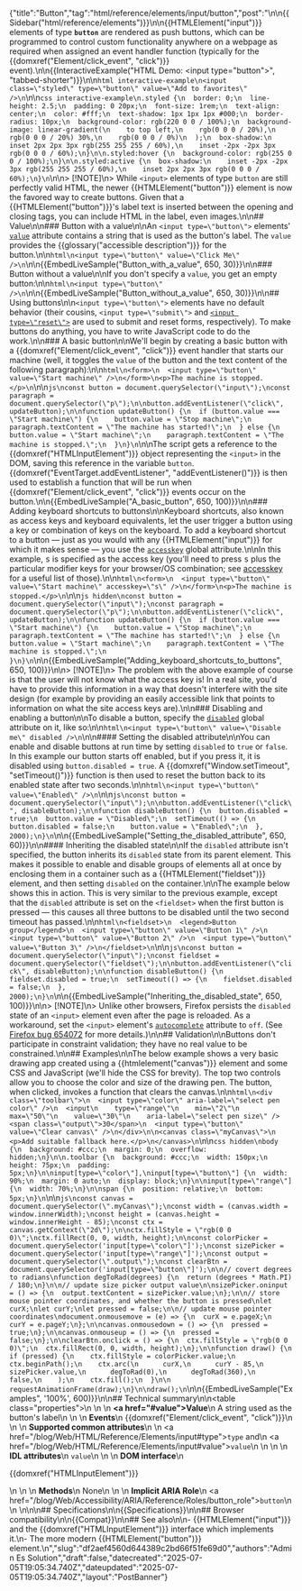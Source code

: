 {"title":"Button","tag":"html/reference/elements/input/button","post":"\n\n{{Sidebar(\"html/reference/elements\")}}\n\n{{HTMLElement(\"input\")}} elements of type **`button`** are rendered as push buttons, which can be programmed to control custom functionality anywhere on a webpage as required when assigned an event handler function (typically for the {{domxref(\"Element/click_event\", \"click\")}} event).\n\n{{InteractiveExample(\"HTML Demo: &lt;input type=&quot;button&quot;&gt;\", \"tabbed-shorter\")}}\n\n```html interactive-example\n<input class=\"styled\" type=\"button\" value=\"Add to favorites\" />\n```\n\n```css interactive-example\n.styled {\n  border: 0;\n  line-height: 2.5;\n  padding: 0 20px;\n  font-size: 1rem;\n  text-align: center;\n  color: #fff;\n  text-shadow: 1px 1px 1px #000;\n  border-radius: 10px;\n  background-color: rgb(220 0 0 / 100%);\n  background-image: linear-gradient(\n    to top left,\n    rgb(0 0 0 / 20%),\n    rgb(0 0 0 / 20%) 30%,\n    rgb(0 0 0 / 0%)\n  );\n  box-shadow:\n    inset 2px 2px 3px rgb(255 255 255 / 60%),\n    inset -2px -2px 3px rgb(0 0 0 / 60%);\n}\n\n.styled:hover {\n  background-color: rgb(255 0 0 / 100%);\n}\n\n.styled:active {\n  box-shadow:\n    inset -2px -2px 3px rgb(255 255 255 / 60%),\n    inset 2px 2px 3px rgb(0 0 0 / 60%);\n}\n```\n\n> [!NOTE]\n> While `<input>` elements of type `button` are still perfectly valid HTML, the newer {{HTMLElement(\"button\")}} element is now the favored way to create buttons. Given that a {{HTMLElement(\"button\")}}'s label text is inserted between the opening and closing tags, you can include HTML in the label, even images.\n\n## Value\n\n### Button with a value\n\nAn `<input type=\"button\">` elements' [`value`](/blog/Web/HTML/Reference/Elements/input#value) attribute contains a string that is used as the button's label. The `value` provides the {{glossary(\"accessible description\")}} for the button.\n\n```html\n<input type=\"button\" value=\"Click Me\" />\n```\n\n{{EmbedLiveSample(\"Button_with_a_value\", 650, 30)}}\n\n### Button without a value\n\nIf you don't specify a `value`, you get an empty button:\n\n```html\n<input type=\"button\" />\n```\n\n{{EmbedLiveSample(\"Button_without_a_value\", 650, 30)}}\n\n## Using buttons\n\n`<input type=\"button\">` elements have no default behavior (their cousins, `<input type=\"submit\">` and [`<input type=\"reset\">`](/blog/Web/HTML/Reference/Elements/input/reset) are used to submit and reset forms, respectively). To make buttons do anything, you have to write JavaScript code to do the work.\n\n### A basic button\n\nWe'll begin by creating a basic button with a {{domxref(\"Element/click_event\", \"click\")}} event handler that starts our machine (well, it toggles the `value` of the button and the text content of the following paragraph):\n\n```html\n<form>\n  <input type=\"button\" value=\"Start machine\" />\n</form>\n<p>The machine is stopped.</p>\n```\n\n```js\nconst button = document.querySelector(\"input\");\nconst paragraph = document.querySelector(\"p\");\n\nbutton.addEventListener(\"click\", updateButton);\n\nfunction updateButton() {\n  if (button.value === \"Start machine\") {\n    button.value = \"Stop machine\";\n    paragraph.textContent = \"The machine has started!\";\n  } else {\n    button.value = \"Start machine\";\n    paragraph.textContent = \"The machine is stopped.\";\n  }\n}\n```\n\nThe script gets a reference to the {{domxref(\"HTMLInputElement\")}} object representing the `<input>` in the DOM, saving this reference in the variable `button`. {{domxref(\"EventTarget.addEventListener\", \"addEventListener()\")}} is then used to establish a function that will be run when {{domxref(\"Element/click_event\", \"click\")}} events occur on the button.\n\n{{EmbedLiveSample(\"A_basic_button\", 650, 100)}}\n\n### Adding keyboard shortcuts to buttons\n\nKeyboard shortcuts, also known as access keys and keyboard equivalents, let the user trigger a button using a key or combination of keys on the keyboard. To add a keyboard shortcut to a button — just as you would with any {{HTMLElement(\"input\")}} for which it makes sense — you use the [`accesskey`](/blog/Web/HTML/Reference/Global_attributes/accesskey) global attribute.\n\nIn this example, <kbd>s</kbd> is specified as the access key (you'll need to press <kbd>s</kbd> plus the particular modifier keys for your browser/OS combination; see [accesskey](/blog/Web/HTML/Reference/Global_attributes/accesskey) for a useful list of those).\n\n```html\n<form>\n  <input type=\"button\" value=\"Start machine\" accesskey=\"s\" />\n</form>\n<p>The machine is stopped.</p>\n```\n\n```js hidden\nconst button = document.querySelector(\"input\");\nconst paragraph = document.querySelector(\"p\");\n\nbutton.addEventListener(\"click\", updateButton);\n\nfunction updateButton() {\n  if (button.value === \"Start machine\") {\n    button.value = \"Stop machine\";\n    paragraph.textContent = \"The machine has started!\";\n  } else {\n    button.value = \"Start machine\";\n    paragraph.textContent = \"The machine is stopped.\";\n  }\n}\n```\n\n{{EmbedLiveSample(\"Adding_keyboard_shortcuts_to_buttons\", 650, 100)}}\n\n> [!NOTE]\n> The problem with the above example of course is that the user will not know what the access key is! In a real site, you'd have to provide this information in a way that doesn't interfere with the site design (for example by providing an easily accessible link that points to information on what the site access keys are).\n\n### Disabling and enabling a button\n\nTo disable a button, specify the [`disabled`](/blog/Web/HTML/Reference/Attributes/disabled) global attribute on it, like so:\n\n```html\n<input type=\"button\" value=\"Disable me\" disabled />\n```\n\n#### Setting the disabled attribute\n\nYou can enable and disable buttons at run time by setting `disabled` to `true` or `false`. In this example our button starts off enabled, but if you press it, it is disabled using `button.disabled = true`. A {{domxref(\"Window.setTimeout\", \"setTimeout()\")}} function is then used to reset the button back to its enabled state after two seconds.\n\n```html\n<input type=\"button\" value=\"Enabled\" />\n```\n\n```js\nconst button = document.querySelector(\"input\");\n\nbutton.addEventListener(\"click\", disableButton);\n\nfunction disableButton() {\n  button.disabled = true;\n  button.value = \"Disabled\";\n  setTimeout(() => {\n    button.disabled = false;\n    button.value = \"Enabled\";\n  }, 2000);\n}\n```\n\n{{EmbedLiveSample(\"Setting_the_disabled_attribute\", 650, 60)}}\n\n#### Inheriting the disabled state\n\nIf the `disabled` attribute isn't specified, the button inherits its `disabled` state from its parent element. This makes it possible to enable and disable groups of elements all at once by enclosing them in a container such as a {{HTMLElement(\"fieldset\")}} element, and then setting `disabled` on the container.\n\nThe example below shows this in action. This is very similar to the previous example, except that the `disabled` attribute is set on the `<fieldset>` when the first button is pressed — this causes all three buttons to be disabled until the two second timeout has passed.\n\n```html\n<fieldset>\n  <legend>Button group</legend>\n  <input type=\"button\" value=\"Button 1\" />\n  <input type=\"button\" value=\"Button 2\" />\n  <input type=\"button\" value=\"Button 3\" />\n</fieldset>\n```\n\n```js\nconst button = document.querySelector(\"input\");\nconst fieldset = document.querySelector(\"fieldset\");\n\nbutton.addEventListener(\"click\", disableButton);\n\nfunction disableButton() {\n  fieldset.disabled = true;\n  setTimeout(() => {\n    fieldset.disabled = false;\n  }, 2000);\n}\n```\n\n{{EmbedLiveSample(\"Inheriting_the_disabled_state\", 650, 100)}}\n\n> [!NOTE]\n> Unlike other browsers, Firefox persists the `disabled` state of an `<input>` element even after the page is reloaded. As a workaround, set the `<input>` element's [`autocomplete`](/blog/Web/HTML/Reference/Elements/input#autocomplete) attribute to `off`. (See [Firefox bug 654072](https://bugzil.la/654072) for more details.)\n\n## Validation\n\nButtons don't participate in constraint validation; they have no real value to be constrained.\n\n## Examples\n\nThe below example shows a very basic drawing app created using a {{htmlelement(\"canvas\")}} element and some CSS and JavaScript (we'll hide the CSS for brevity). The top two controls allow you to choose the color and size of the drawing pen. The button, when clicked, invokes a function that clears the canvas.\n\n```html\n<div class=\"toolbar\">\n  <input type=\"color\" aria-label=\"select pen color\" />\n  <input\n    type=\"range\"\n    min=\"2\"\n    max=\"50\"\n    value=\"30\"\n    aria-label=\"select pen size\" /><span class=\"output\">30</span>\n  <input type=\"button\" value=\"Clear canvas\" />\n</div>\n\n<canvas class=\"myCanvas\">\n  <p>Add suitable fallback here.</p>\n</canvas>\n```\n\n```css hidden\nbody {\n  background: #ccc;\n  margin: 0;\n  overflow: hidden;\n}\n\n.toolbar {\n  background: #ccc;\n  width: 150px;\n  height: 75px;\n  padding: 5px;\n}\n\ninput[type=\"color\"],\ninput[type=\"button\"] {\n  width: 90%;\n  margin: 0 auto;\n  display: block;\n}\n\ninput[type=\"range\"] {\n  width: 70%;\n}\n\nspan {\n  position: relative;\n  bottom: 5px;\n}\n```\n\n```js\nconst canvas = document.querySelector(\".myCanvas\");\nconst width = (canvas.width = window.innerWidth);\nconst height = (canvas.height = window.innerHeight - 85);\nconst ctx = canvas.getContext(\"2d\");\n\nctx.fillStyle = \"rgb(0 0 0)\";\nctx.fillRect(0, 0, width, height);\n\nconst colorPicker = document.querySelector('input[type=\"color\"]');\nconst sizePicker = document.querySelector('input[type=\"range\"]');\nconst output = document.querySelector(\".output\");\nconst clearBtn = document.querySelector('input[type=\"button\"]');\n\n// covert degrees to radians\nfunction degToRad(degrees) {\n  return (degrees * Math.PI) / 180;\n}\n\n// update size picker output value\n\nsizePicker.oninput = () => {\n  output.textContent = sizePicker.value;\n};\n\n// store mouse pointer coordinates, and whether the button is pressed\nlet curX;\nlet curY;\nlet pressed = false;\n\n// update mouse pointer coordinates\ndocument.onmousemove = (e) => {\n  curX = e.pageX;\n  curY = e.pageY;\n};\n\ncanvas.onmousedown = () => {\n  pressed = true;\n};\n\ncanvas.onmouseup = () => {\n  pressed = false;\n};\n\nclearBtn.onclick = () => {\n  ctx.fillStyle = \"rgb(0 0 0)\";\n  ctx.fillRect(0, 0, width, height);\n};\n\nfunction draw() {\n  if (pressed) {\n    ctx.fillStyle = colorPicker.value;\n    ctx.beginPath();\n    ctx.arc(\n      curX,\n      curY - 85,\n      sizePicker.value,\n      degToRad(0),\n      degToRad(360),\n      false,\n    );\n    ctx.fill();\n  }\n\n  requestAnimationFrame(draw);\n}\n\ndraw();\n```\n\n{{EmbedLiveSample(\"Examples\", '100%', 600)}}\n\n## Technical summary\n\n<table class=\"properties\">\n  <tbody>\n    <tr>\n      <td><strong><a href=\"#value\">Value</a></strong></td>\n      <td>A string used as the button's label</td>\n    </tr>\n    <tr>\n      <td><strong>Events</strong></td>\n      <td>{{domxref(\"Element/click_event\", \"click\")}}</td>\n    </tr>\n    <tr>\n      <td><strong>Supported common attributes</strong></td>\n      <td>\n        <a href=\"/blog/Web/HTML/Reference/Elements/input#type\"><code>type</code></a> and\n        <a href=\"/blog/Web/HTML/Reference/Elements/input#value\"><code>value</code></a>\n      </td>\n    </tr>\n    <tr>\n      <td><strong>IDL attributes</strong></td>\n      <td><code>value</code></td>\n    </tr>\n    <tr>\n      <td><strong>DOM interface</strong></td>\n      <td><p>{{domxref(\"HTMLInputElement\")}}</p></td>\n    </tr>\n    <tr>\n      <td><strong>Methods</strong></td>\n      <td>None</td>\n    </tr>\n    <tr>\n      <td><strong>Implicit ARIA Role</strong></td>\n      <td><a href=\"/blog/Web/Accessibility/ARIA/Reference/Roles/button_role\"><code>button</code></a></td>\n    </tr>\n  </tbody>\n</table>\n\n## Specifications\n\n{{Specifications}}\n\n## Browser compatibility\n\n{{Compat}}\n\n## See also\n\n- {{HTMLElement(\"input\")}} and the {{domxref(\"HTMLInputElement\")}} interface which implements it.\n- The more modern {{HTMLElement(\"button\")}} element.\n","slug":"df2aef4560d644389c2bd66f51fe69d0","authors":"Admin Es Solution","draft":false,"datecreated":"2025-07-05T19:05:34.740Z","dateupdated":"2025-07-05T19:05:34.740Z","layout":"PostBanner"}